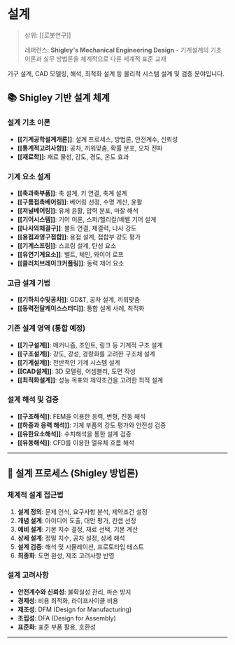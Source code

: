 # 설계

> 상위: [[로봇연구]]
> 
> 레퍼런스: **Shigley's Mechanical Engineering Design** - 기계설계의 기초 이론과 실무 방법론을 체계적으로 다룬 세계적 표준 교재

기구 설계, CAD 모델링, 해석, 최적화 설계 등 물리적 시스템 설계 및 검증 분야입니다.

## 📚 Shigley 기반 설계 체계

### 설계 기초 이론
- **[[기계공학설계개론]]**: 설계 프로세스, 방법론, 안전계수, 신뢰성
- **[[통계적고려사항]]**: 공차, 끼워맞춤, 확률 분포, 오차 전파
- **[[재료학]]**: 재료 물성, 강도, 경도, 온도 효과

### 기계 요소 설계
- **[[축과축부품]]**: 축 설계, 키 연결, 축계 설계
- **[[구름접촉베어링]]**: 베어링 선정, 수명 계산, 윤활
- **[[저널베어링]]**: 유체 윤활, 압력 분포, 마찰 해석
- **[[기어시스템]]**: 기어 이론, 스퍼/헬리컬/베벨 기어 설계
- **[[나사와체결구]]**: 볼트 연결, 체결력, 나사 강도
- **[[용접과영구접합]]**: 용접 설계, 접합부 강도 평가
- **[[기계스프링]]**: 스프링 설계, 탄성 요소
- **[[유연기계요소]]**: 벨트, 체인, 와이어 로프
- **[[클러치브레이크커플링]]**: 동력 제어 요소

### 고급 설계 기법
- **[[기하치수및공차]]**: GD&T, 공차 설계, 끼워맞춤
- **[[동력전달케이스스터디]]**: 통합 설계 사례, 최적화

### 기존 설계 영역 (통합 예정)
- **[[기구설계]]**: 메커니즘, 조인트, 링크 등 기계적 구조 설계
- **[[구조설계]]**: 강도, 강성, 경량화를 고려한 구조체 설계
- **[[기계설계]]**: 전반적인 기계 시스템 설계
- **[[CAD설계]]**: 3D 모델링, 어셈블리, 도면 작성
- **[[최적화설계]]**: 성능 목표와 제약조건을 고려한 최적 설계

### 설계 해석 및 검증
- **[[구조해석]]**: FEM을 이용한 응력, 변형, 진동 해석
- **[[하중과 응력 해석]]**: 기계 부품의 강도 평가와 안전성 검증
- **[[유한요소해석]]**: 수치해석을 통한 설계 검증
- **[[유동해석]]**: CFD를 이용한 열유체 흐름 해석

---

## 🎯 설계 프로세스 (Shigley 방법론)

### 체계적 설계 접근법
1. **설계 정의**: 문제 인식, 요구사항 분석, 제약조건 설정
2. **개념 설계**: 아이디어 도출, 대안 평가, 컨셉 선정
3. **예비 설계**: 기본 치수 결정, 재료 선택, 기본 계산
4. **상세 설계**: 정밀 치수, 공차 설정, 상세 해석
5. **설계 검증**: 해석 및 시뮬레이션, 프로토타입 테스트
6. **최종화**: 도면 완성, 제조 고려사항 반영

### 설계 고려사항
- **안전계수와 신뢰성**: 불확실성 관리, 파손 방지
- **경제성**: 비용 최적화, 라이프사이클 비용
- **제조성**: DFM (Design for Manufacturing)
- **조립성**: DFA (Design for Assembly)
- **표준화**: 표준 부품 활용, 호환성

---
